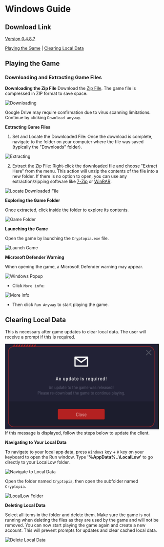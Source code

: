 # Windows Guide

## Download Link
[Version 0.4.8.7](https://drive.google.com/file/d/1VCEUrw0GxZaoPQRy5tWvCJrITrHnfxE2/view?usp=sharing)

[Playing the Game](#playing-the-game) | [Clearing Local Data](#clearing-local-data)

## Playing the Game

### Downloading and Extracting Game Files

**Downloading the Zip File**
Download the [Zip File](https://drive.google.com/file/d/1VCEUrw0GxZaoPQRy5tWvCJrITrHnfxE2/view?usp=sharing). The game file is compressed in ZIP format to save space.

![Downloading](https://i.ibb.co/rsYDKyN/1-Download-File.png)

Google Drive may require confirmation due to virus scanning limitations. Continue by clicking `Download anyway`.

**Extracting Game Files**

1. Set and Locate the Downloaded File: Once the download is complete, navigate to the folder on your computer where the file was saved (typically the "Downloads" folder).

![Extracting](https://i.ibb.co/5x0ZCJ7/3-Download-Somewhere.png)

2. Extract the Zip File: Right-click the downloaded file and choose "Extract Here" from the menu. This action will unzip the contents of the file into a new folder. If there is no option to open, you can use any extraction/zipping software like [7-Zip] or [WinRAR].

![Locate Downloaded File](https://i.ibb.co/WVg4HNc/Extract.png)


**Exploring the Game Folder**

Once extracted, click inside the folder to explore its contents.

![Game Folder](https://i.ibb.co/wQsZnb9/5-Extracted.png)


**Launching the Game**

Open the game by launching the `Cryptopia.exe` file.

![Launch Game](https://i.ibb.co/7t910Sc/6-Folder.png)


**Microsoft Defender Warning**

When opening the game, a Microsoft Defender warning may appear.

![Windows Popup](https://i.ibb.co/vYbR5Jn/Step-0.png)

- Click `More info`:

![More Info](https://i.ibb.co/17CRFsd/Step-1.png)

- Then click `Run Anyway` to start playing the game.

## Clearing Local Data

This is necessary after game updates to clear local data. The user will receive a prompt if this is required.

![Update Required](https://github.com/cryptopia-com/unity-client/blob/main/Images/UpdateReuired-major.png)<br>
If this message is displayed, follow the steps below to update the client.

**Navigating to Your Local Data**

To navigate to your local app data, press `Windows` key + `R` key on your keyboard to open the Run window. Type **'%AppData%\..\LocalLow'** to go directly to your LocalLow folder.

![Navigate to Local Data](https://i.ibb.co/nQVdycq/a-locallow-run.png)

Open the folder named `Cryptopia`, then open the subfolder named `Cryptopia`.

![LocalLow Folder](https://i.ibb.co/31Gr2JL/b-window.png)


**Deleting Local Data**

Select all items in the folder and delete them. Make sure the game is not running when deleting the files as they are used by the game and will not be removed. You can now start playing the game again and create a new account. This will prevent prompts for updates and clear cached local data.

![Delete Local Data](https://i.ibb.co/7ChLMys/d-folder.png)


[7-Zip]: https://www.7-zip.org/
[WinRAR]: https://www.win-rar.com/
